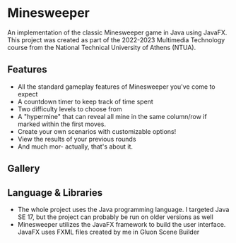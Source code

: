 # Minesweeper
An implementation of the classic Minesweeper game in Java using JavaFX. This project was created as part of the 2022-2023 Multimedia Technology course from the National Technical University of Athens (NTUA).

## Features
- All the standard gameplay features of Minesweeper you've come to expect
- A countdown timer to keep track of time spent
- Two difficulty levels to choose from
- A "hypermine" that can reveal all mine in the same column/row if marked within the first moves.
- Create your own scenarios with customizable options!
- View the results of your previous rounds
- And much mor- actually, that's about it.

## Gallery

## Language & Libraries
- The whole project uses the Java programming language. I targeted Java SE 17, but the project can probably be run on older versions as well
- Minesweeper utilizes the JavaFX framework to build the user interface. JavaFX uses FXML files created by me in Gluon Scene Builder

